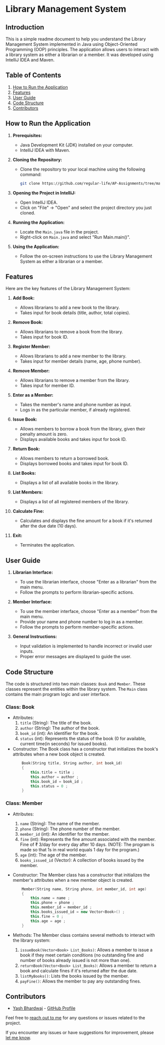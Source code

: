 # Library Management System

## Introduction
This is a simple readme document to help you understand the Library Management System implemented in Java using Object-Oriented Programming (OOP) principles. The application allows users to interact with a library system as either a librarian or a member. It was developed using IntelliJ IDEA and Maven.

## Table of Contents
1. [How to Run the Application](#how-to-run-the-application)
2. [Features](#features)
3. [User Guide](#user-guide)
4. [Code Structure](#code-structure)
5. [Contributors](#contributors)

## How to Run the Application
1. **Prerequisites:**
   - Java Development Kit (JDK) installed on your computer.
   - IntelliJ IDEA with Maven.

2. **Cloning the Repository:**
   - Clone the repository to your local machine using the following command:
     ```bash
     git clone https://github.com/regular-life/AP-Assignments/tree/main/Library%20Management%20System
     ```

3. **Opening the Project in IntelliJ:**
   - Open IntelliJ IDEA.
   - Click on "File" -> "Open" and select the project directory you just cloned.

4. **Running the Application:**
   - Locate the `Main.java` file in the project.
   - Right-click on `Main.java` and select "Run Main.main()".

5. **Using the Application:**
   - Follow the on-screen instructions to use the Library Management System as either a librarian or a member.

## Features
Here are the key features of the Library Management System:

1. **Add Book:**
   - Allows librarians to add a new book to the library.
   - Takes input for book details (title, author, total copies).

2. **Remove Book:**
   - Allows librarians to remove a book from the library.
   - Takes input for book ID.

3. **Register Member:**
   - Allows librarians to add a new member to the library.
   - Takes input for member details (name, age, phone number).

4. **Remove Member:**
   - Allows librarians to remove a member from the library.
   - Takes input for member ID.

5. **Enter as a Member:**
   - Takes the member's name and phone number as input.
   - Logs in as the particular member, if already registered.

6. **Issue Book:**
   - Allows members to borrow a book from the library, given their penalty amount is zero.
   - Displays available books and takes input for book ID.

7. **Return Book:**
   - Allows members to return a borrowed book.
   - Displays borrowed books and takes input for book ID.

8. **List Books:**
   - Displays a list of all available books in the library.

9. **List Members:**
   - Displays a list of all registered members of the library.

10. **Calculate Fine:**
    - Calculates and displays the fine amount for a book if it's returned after the due date (10 days).

11. **Exit:**
    - Terminates the application.


## User Guide
1. **Librarian Interface:**
   - To use the librarian interface, choose "Enter as a librarian" from the main menu.
   - Follow the prompts to perform librarian-specific actions.

2. **Member Interface:**
   - To use the member interface, choose "Enter as a member" from the main menu.
   - Provide your name and phone number to log in as a member.
   - Follow the prompts to perform member-specific actions.

3. **General Instructions:**
   - Input validation is implemented to handle incorrect or invalid user inputs.
   - Proper error messages are displayed to guide the user.

## Code Structure
The code is structured into two main classes: `Book` and `Member`. These classes represent the entities within the library system. The `Main` class contains the main program logic and user interface.

### Class: Book

   - Attributes:
     1. `title` (String): The title of the book.
     2. `author` (String): The author of the book.
     3. `book_id` (int): An identifier for the book.
     4. `status` (int): Represents the status of the book (0 for available, current time(in seconds) for issued books).
  - Constructor:
     The Book class has a constructor that initializes the book's attributes when a new book object is created.
      ```cpp
          Book(String title, String author, int book_id)
          {
              this.title = title ;
              this.author = author ;
              this.book_id = book_id ;
              this.status = 0 ;
          }
      ```

### Class: Member
  - Attributes:
    1. `name` (String): The name of the member.
    2. `phone` (String): The phone number of the member.
    3. `member_id` (int): An identifier for the member.
    4. `fine` (int): Represents the fine amount associated with the member. Fine of ₹ 3/day for every day after 10 days. (NOTE: The program is made so that 1s in real world equals 1 day for the program.)
    5. `age` (int): The age of the member.
    6. `books_issued_id` (Vector<Book>): A collection of books issued by the member.
  - Constructor:
    The Member class has a constructor that initializes the member's attributes when a new member object is created.
    ```cpp
        Member(String name, String phone, int member_id, int age)
        {
            this.name = name ;
            this.phone = phone ;
            this.member_id = member_id ;
            this.books_issued_id = new Vector<Book>() ;
            this.fine = 0 ;
            this.age = age ;
        }
    ```
  - Methods:
    The Member class contains several methods to interact with the library system:

    1. `issueBook(Vector<Book> List_Books)`: Allows a member to issue a book if they meet certain conditions (no outstanding fine and number of books already issued is not more than one).
    2. `returnBook(Vector<Book> List_Books)`: Allows a member to return a book and calculate fines if it's returned after the due date.
    3. `listMyBooks()`: Lists the books issued by the member.
    4. `payFine()`: Allows the member to pay any outstanding fines.


## Contributors
- [Yash Bhardwaj](https://linktr.ee/yash_04) - [GitHub Profile](https://github.com/regular-life)

Feel free to [reach out to me](mailto:yash22586@iiitd.ac.in) for any questions or issues related to the project.

If you encounter any issues or have suggestions for improvement, please [let me know](mailto:yash22586@iiitd.ac.in).
